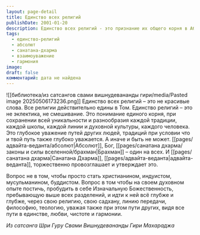 ```yaml
---
layout: page-detail
title: Единство всех религий
publishDate: 2001-01-20
description: Единство всех религий - это признание их общего корня в Абсолюте при уважении уникальности каждой традиции. Истинное единство проявляется в духовном опыте, любви и гармонии, а не в смешении форм. Все пути ведут к одной Божественности, и важно уважать как свой путь, так и пути других.
tags:
  - единство-религий
  - абсолют
  - санатана-дхарма
  - взаимоуважение
  - гармония
image: 
draft: false
комментарий: дата не найдена
---
```

![[библиотека/из сатсангов свами вишнудевананды гири/media/Pasted image 20250506173236.png]]
Единство всех религий – это не красивые слова. Все религии действительно едины в Том. Единство религий – это не эклектика, не смешивание. Это понимание единого корня, при сохранении всей уникальности и разнообразия каждой традиции, каждой школы, каждой линии и духовной культуры, каждого человека. Это глубокое уважение путей других людей, традиций при условии что и твой путь также глубоко уважается. А иначе и быть не может. [[pages/адвайта-веданта/абсолют|Абсолют]], Бог, [[pages/санатана дхарма/законы и силы вселенной/брахман|Брахман]] – один на всех. И [[pages/санатана дхарма|Санатана Дхарма]], [[pages/адвайта-веданта|адвайта-веданта]], торжественно провозглашает и утверждает это.

Вопрос не в том, чтобы просто стать христианином, индуистом, мусульманином, буддистом. Вопрос в том чтобы на своем духовном опыте постичь, пробудить в себе Изначальную Божественность, пребывающую выше всех разделений, и идти к ней всё глубже и глубже, через свою религию, свою садхану, линию передачи, философию, теологию, уважая также при этом пути других, видя все пути в единстве, любви, чистоте и гармонии.

*Из сатсанга Шри Гуру Свами Вишнудевананды Гири Махараджа*

